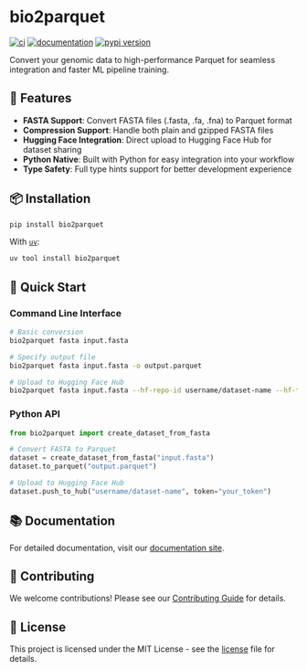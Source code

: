 # bio2parquet

[![ci](https://github.com/bio2parquet/bio2parquet/workflows/ci/badge.svg)](https://github.com/bio2parquet/bio2parquet/actions?query=workflow%3Aci)
[![documentation](https://img.shields.io/badge/docs-mkdocs-708FCC.svg?style=flat)](https://bio2parquet.github.io/bio2parquet/)
[![pypi version](https://img.shields.io/pypi/v/bio2parquet.svg)](https://pypi.org/project/bio2parquet/)

Convert your genomic data to high-performance Parquet for seamless integration and faster ML pipeline training.

## 🚀 Features

- **FASTA Support**: Convert FASTA files (.fasta, .fa, .fna) to Parquet format
- **Compression Support**: Handle both plain and gzipped FASTA files
- **Hugging Face Integration**: Direct upload to Hugging Face Hub for dataset sharing
- **Python Native**: Built with Python for easy integration into your workflow
- **Type Safety**: Full type hints support for better development experience

## 📦 Installation

```bash
pip install bio2parquet
```

With [`uv`](https://docs.astral.sh/uv/):

```bash
uv tool install bio2parquet
```

## 🎯 Quick Start

### Command Line Interface

```bash
# Basic conversion
bio2parquet fasta input.fasta

# Specify output file
bio2parquet fasta input.fasta -o output.parquet

# Upload to Hugging Face Hub
bio2parquet fasta input.fasta --hf-repo-id username/dataset-name --hf-token your_token
```

### Python API

```python
from bio2parquet import create_dataset_from_fasta

# Convert FASTA to Parquet
dataset = create_dataset_from_fasta("input.fasta")
dataset.to_parquet("output.parquet")

# Upload to Hugging Face Hub
dataset.push_to_hub("username/dataset-name", token="your_token")
```

## 📚 Documentation

For detailed documentation, visit our [documentation site](https://bio2parquet.github.io/bio2parquet/).

## 🤝 Contributing

We welcome contributions! Please see our [Contributing Guide](contributing.md) for details.

## 📄 License

This project is licensed under the MIT License - see the [license](license.md) file for details.
